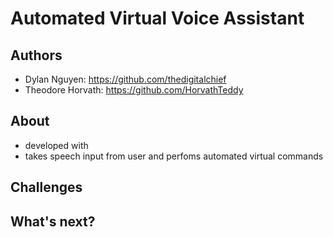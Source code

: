 # Automated Virtual Voice Assistant

## Authors
  * Dylan Nguyen: https://github.com/thedigitalchief
  * Theodore Horvath: https://github.com/HorvathTeddy

## About
  * developed with 
  * takes speech input from user and perfoms automated virtual commands

## Challenges

## What's next?

